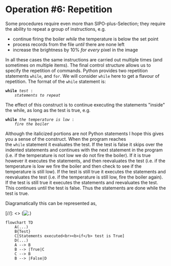 # Operation #6: Repetition

Some procedures require even more than SIPO-plus-Selection; they require
the ability to repeat a group of instructions, e.g.

-   continue firing the boiler _while_ the temperature is below the set
    point
-   process records from the file _until_ there are none left
-   increase the brightness by 10% _for every_ pixel in the image

In all these cases the same instructions are carried out multiple times
(and sometimes on multiple items). The final control structure allows us
to specify the repetition of commands. Python provides two repetition
statements `while`, and `for`. We will consider `while` here to get a
flavour of repetition. The format of the `while` statement is:

<!-- ```plaintext
while test :
    statements to repeat
``` -->

<pre><code class="pseudocode"><b>while</b> <i>test</i> :
    <i>statements to repeat</i></code></pre>

The effect of this construct is to continue executing the statements
"inside" the while, as long as the test is true, e.g.

<!-- ```plaintext
while the temperature is low :
    fire the boiler
``` -->

<pre><code class="pseudocode"><b>while</b> <i>the temperature is low</i> :
    <i>fire the boiler</i></code></pre>

Although the italicized portions are not Python statements I hope this
gives you a sense of the construct. When the program reaches
the `while` statement it evaluates the test. If the test is false it
skips over the indented statements and continues with the next statement
in the program (i.e. if the temperature is not low we do not fire the
boiler). If it is true however it executes the statements, and then
reevaluates the test (i.e. if the temperature is low we fire the boiler
and then check to see if the temperature is still low). If the test is
still true it executes the statements and reevaluates the test (i.e. if
the temperature is still low, fire the boiler again). If the test is
still true it executes the statements and reevaluates the test. This
continues until the test is false. Thus the statements are done while
the test is true.

Diagramatically this can be represented as,

[//]: <> (![.](11_while_flowchart.gif))

```mermaid
flowchart TD
    A(...)
    B{Test}
    C[Statements executed<br><b>if</b> test is True]
    D(...)
    A --> B
    B --> |True|C
    C --> B
    B --> |False|D
```

